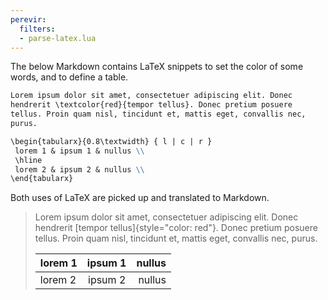 ```yaml
---
perevir:
  filters:
  - parse-latex.lua
---
```


The below Markdown contains LaTeX snippets to set the color of
some words, and to define a table.

``` markdown {#input}
Lorem ipsum dolor sit amet, consectetuer adipiscing elit. Donec
hendrerit \textcolor{red}{tempor tellus}. Donec pretium posuere
tellus. Proin quam nisl, tincidunt et, mattis eget, convallis nec,
purus.

\begin{tabularx}{0.8\textwidth} { l | c | r }
 lorem 1 & ipsum 1 & nullus \\
 \hline
 lorem 2 & ipsum 2 & nullus \\
\end{tabularx}
```

Both uses of LaTeX are picked up and translated to Markdown.

> <div id="output">
>
> Lorem ipsum dolor sit amet, consectetuer adipiscing elit. Donec
> hendrerit [tempor tellus]{style="color: red"}. Donec pretium posuere
> tellus. Proin quam nisl, tincidunt et, mattis eget, convallis nec,
> purus.
>
> | lorem 1 | ipsum 1 | nullus |
> |:--------|:-------:|-------:|
> | lorem 2 | ipsum 2 | nullus |
>
> </div>

